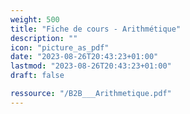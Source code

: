 ```yaml
---
weight: 500
title: "Fiche de cours - Arithmétique"
description: ""
icon: "picture_as_pdf"
date: "2023-08-26T20:43:23+01:00"
lastmod: "2023-08-26T20:43:23+01:00"
draft: false

ressource: "/B2B___Arithmetique.pdf"
---
```



